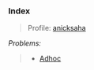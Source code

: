 ### Index

> Profile: [anicksaha](https://www.lintcode.com/user/anicksaha)

_Problems:_

> - [Adhoc](https://github.com/anicksaha/uplift/blob/master/codes-lintcode/md-files/problems.md#adhoc)




